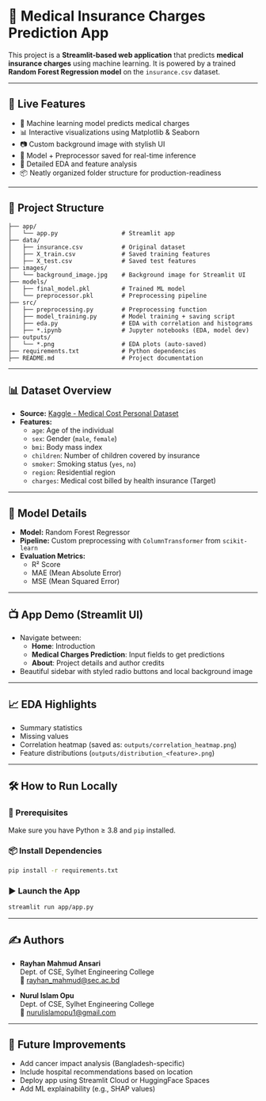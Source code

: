 # 🏥 Medical Insurance Charges Prediction App

This project is a **Streamlit-based web application** that predicts **medical insurance charges** using machine learning. It is powered by a trained **Random Forest Regression model** on the `insurance.csv` dataset.

---

## 🚀 Live Features

- 🧠 Machine learning model predicts medical charges
- 📊 Interactive visualizations using Matplotlib & Seaborn
- 📷 Custom background image with stylish UI
- 📁 Model + Preprocessor saved for real-time inference
- 🧪 Detailed EDA and feature analysis
- 📦 Neatly organized folder structure for production-readiness

---

## 📂 Project Structure

```
├── app/
│   └── app.py                  # Streamlit app
├── data/
│   ├── insurance.csv           # Original dataset
│   ├── X_train.csv             # Saved training features
│   ├── X_test.csv              # Saved test features
├── images/
│   └── background_image.jpg    # Background image for Streamlit UI
├── models/
│   ├── final_model.pkl         # Trained ML model
│   └── preprocessor.pkl        # Preprocessing pipeline
├── src/
│   ├── preprocessing.py        # Preprocessing function
│   ├── model_training.py       # Model training + saving script
│   ├── eda.py                  # EDA with correlation and histograms
│   ├── *.ipynb                 # Jupyter notebooks (EDA, model dev)
├── outputs/
│   └── *.png                   # EDA plots (auto-saved)
├── requirements.txt            # Python dependencies
├── README.md                   # Project documentation
```

---

## 📊 Dataset Overview

- **Source:** [Kaggle - Medical Cost Personal Dataset](https://www.kaggle.com/datasets/mirichoi0218/insurance)
- **Features:**
  - `age`: Age of the individual
  - `sex`: Gender (`male`, `female`)
  - `bmi`: Body mass index
  - `children`: Number of children covered by insurance
  - `smoker`: Smoking status (`yes`, `no`)
  - `region`: Residential region
  - `charges`: Medical cost billed by health insurance (Target)

---

## 🧠 Model Details

- **Model:** Random Forest Regressor
- **Pipeline:** Custom preprocessing with `ColumnTransformer` from `scikit-learn`
- **Evaluation Metrics:**
  - R² Score
  - MAE (Mean Absolute Error)
  - MSE (Mean Squared Error)

---

## 📺 App Demo (Streamlit UI)

- Navigate between:
  - **Home**: Introduction
  - **Medical Charges Prediction**: Input fields to get predictions
  - **About**: Project details and author credits
- Beautiful sidebar with styled radio buttons and local background image

---

## 📈 EDA Highlights

- Summary statistics
- Missing values
- Correlation heatmap (saved as: `outputs/correlation_heatmap.png`)
- Feature distributions (`outputs/distribution_<feature>.png`)

---

## 🛠️ How to Run Locally

### 🔧 Prerequisites

Make sure you have Python ≥ 3.8 and `pip` installed.

### 📦 Install Dependencies

```bash
pip install -r requirements.txt
```

### ▶️ Launch the App

```bash
streamlit run app/app.py
```

---

## ✍️ Authors

- **Rayhan Mahmud Ansari**  
  Dept. of CSE, Sylhet Engineering College  
  📧 rayhan_mahmud@sec.ac.bd

- **Nurul Islam Opu**  
  Dept. of CSE, Sylhet Engineering College  
  📧 nurulislamopu1@gmail.com

---

## 📌 Future Improvements

- Add cancer impact analysis (Bangladesh-specific)
- Include hospital recommendations based on location
- Deploy app using Streamlit Cloud or HuggingFace Spaces
- Add ML explainability (e.g., SHAP values)
